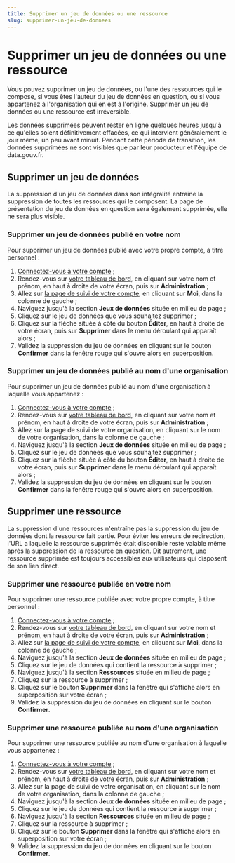 ```yaml
---
title: Supprimer un jeu de données ou une ressource
slug: supprimer-un-jeu-de-donnees
---
```


# Supprimer un jeu de données ou une ressource

Vous pouvez supprimer un jeu de données, ou l'une des ressources qui le compose, si vous êtes l'auteur du jeu de données en question, ou si vous appartenez à l'organisation qui en est à l'origine. Supprimer un jeu de données ou une ressource est irréversible.

Les données supprimées peuvent rester en ligne quelques heures jusqu'à ce qu'elles soient définitivement effacées, ce qui intervient généralement le jour même, un peu avant minuit. Pendant cette période de transition, les données supprimées ne sont visibles que par leur producteur et l'équipe de data.gouv.fr.

## Supprimer un jeu de données

La suppression d'un jeu de données dans son intégralité entraine la suppression de toutes les ressources qui le composent. La page de présentation du jeu de données en question sera également supprimée, elle ne sera plus visible.

### Supprimer un jeu de données publié en votre nom

Pour supprimer un jeu de données publié avec votre propre compte, à titre personnel :

1. [Connectez-vous à votre compte](https://www.data.gouv.fr/fr/login) ;
2. Rendez-vous sur [votre tableau de bord](https://www.data.gouv.fr/fr/admin/), en cliquant sur votre nom et prénom, en haut à droite de votre écran, puis sur **Administration** ;
3. Allez sur [la page de suivi de votre compte](https://www.data.gouv.fr/fr/admin/me/edit), en cliquant sur **Moi**, dans la colonne de gauche ;
4. Naviguez jusqu'à la section **Jeux de données** située en milieu de page ;
5. Cliquez sur le jeu de données que vous souhaitez supprimer ;
6. Cliquez sur la flèche située à côté du bouton **Éditer**, en haut à droite de votre écran, puis sur **Supprimer** dans le menu déroulant qui apparaît alors ;
7. Validez la suppression du jeu de données en cliquant sur le bouton **Confirmer** dans la fenêtre rouge qui s'ouvre alors en superposition.

### Supprimer un jeu de données publié au nom d'une organisation

Pour supprimer un jeu de données publié au nom d'une organisation à laquelle vous appartenez :

1. [Connectez-vous à votre compte](https://www.data.gouv.fr/fr/login) ;
2. Rendez-vous sur [votre tableau de bord](https://www.data.gouv.fr/fr/admin/), en cliquant sur votre nom et prénom, en haut à droite de votre écran, puis sur **Administration** ;
3. Allez sur la page de suivi de votre organisation, en cliquant sur le nom de votre organisation, dans la colonne de gauche ;
4. Naviguez jusqu'à la section **Jeux de données** située en milieu de page ;
5. Cliquez sur le jeu de données que vous souhaitez supprimer ;
6. Cliquez sur la flèche située à côté du bouton **Éditer**, en haut à droite de votre écran, puis sur **Supprimer** dans le menu déroulant qui apparaît alors ;
7. Validez la suppression du jeu de données en cliquant sur le bouton **Confirmer** dans la fenêtre rouge qui s'ouvre alors en superposition.

## Supprimer une ressource

La suppression d'une ressources n'entraîne pas la suppression du jeu de données dont la ressource fait partie. Pour éviter les erreurs de redirection, l'URL a laquelle la ressource supprimée était disponible reste valable même après la suppression de la ressource en question. Dit autrement, une ressource supprimée est toujours accessibles aux utilisateurs qui disposent de son lien direct.

### Supprimer une ressource publiée en votre nom

Pour supprimer une ressource publiée avec votre propre compte, à titre personnel :

1. [Connectez-vous à votre compte](https://www.data.gouv.fr/fr/login) ;
2. Rendez-vous sur [votre tableau de bord](https://www.data.gouv.fr/fr/admin/), en cliquant sur votre nom et prénom, en haut à droite de votre écran, puis sur **Administration** ;
3. Allez sur [la page de suivi de votre compte](https://www.data.gouv.fr/fr/admin/me/edit), en cliquant sur **Moi**, dans la colonne de gauche ;
4. Naviguez jusqu'à la section **Jeux de données** située en milieu de page ;
5. Cliquez sur le jeu de données qui contient la ressource à supprimer ;
6. Naviguez jusqu'à la section **Ressources** située en milieu de page ;
7. Cliquez sur la ressource à supprimer ;
8. Cliquez sur le bouton **Supprimer** dans la fenêtre qui s'affiche alors en superposition sur votre écran ;
9. Validez la suppression du jeu de données en cliquant sur le bouton **Confirmer**.

### Supprimer une ressource publiée au nom d'une organisation

Pour supprimer une ressource publiée au nom d'une organisation à laquelle vous appartenez :

1. [Connectez-vous à votre compte](https://www.data.gouv.fr/fr/login) ;
2. Rendez-vous sur [votre tableau de bord](https://www.data.gouv.fr/fr/admin/), en cliquant sur votre nom et prénom, en haut à droite de votre écran, puis sur **Administration** ;
3. Allez sur la page de suivi de votre organisation, en cliquant sur le nom de votre organisation, dans la colonne de gauche ;
4. Naviguez jusqu'à la section **Jeux de données** située en milieu de page ;
5. Cliquez sur le jeu de données qui contient la ressource à supprimer ;
6. Naviguez jusqu'à la section **Ressources** située en milieu de page ;
7. Cliquez sur la ressource à supprimer ;
8. Cliquez sur le bouton **Supprimer** dans la fenêtre qui s'affiche alors en superposition sur votre écran ;
9. Validez la suppression du jeu de données en cliquant sur le bouton **Confirmer**.
